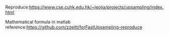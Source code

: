 Reproduce:https://www.cse.cuhk.edu.hk/~leojia/projects/upsampling/index.html

Mathematical formula in matlab reference:https://github.com/zzeitt/forFastUpsampling-reproduce

